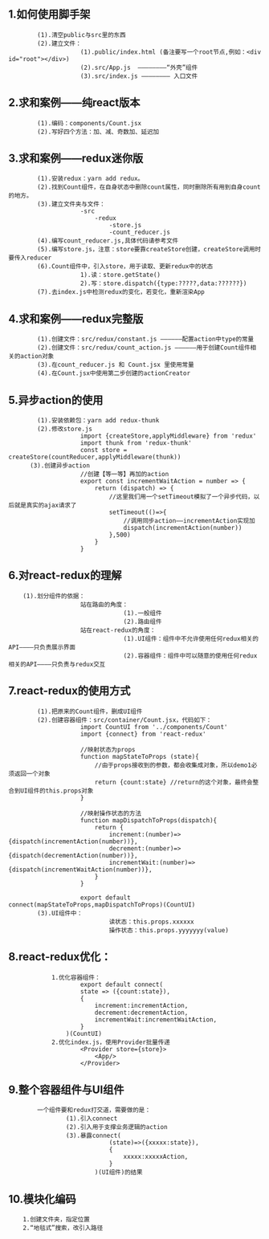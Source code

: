 ## 1.如何使用脚手架
			(1).清空public与src里的东西
			(2).建立文件：
						(1).public/index.html (备注要写一个root节点,例如：<div id="root"></div>)
						(2).src/App.js  ————————“外壳”组件
						(3).src/index.js ———————— 入口文件
						
## 2.求和案例——纯react版本
			(1).编码：components/Count.jsx
			(2).写好四个方法：加、减、奇数加、延迟加

## 3.求和案例——redux迷你版
			(1).安装redux：yarn add redux。
			(2).找到Count组件，在自身状态中删除count属性，同时删除所有用到自身count的地方。
			(3).建立文件夹与文件：
						-src
							-redux
								-store.js
								-count_reducer.js
			(4).编写count_reducer.js,具体代码请参考文件
			(5).编写store.js，注意：store要靠createStore创建，createStore调用时要传入reducer
			(6).Count组件中，引入store，用于读取、更新redux中的状态
						1).读：store.getState()
						2).写：store.dispatch({type:?????,data:??????})
			(7).去index.js中检测redux的变化，若变化，重新渲染App

## 4.求和案例——redux完整版
			(1).创建文件：src/redux/constant.js ——————配置action中type的常量
			(2).创建文件：src/redux/count_action.js ——————用于创建Count组件相关的action对象
			(3).在count_reducer.js 和 Count.jsx 里使用常量
			(4).在Count.jsx中使用第二步创建的actionCreator

## 5.异步action的使用
			(1).安装依赖包：yarn add redux-thunk
			(2).修改store.js
						import {createStore,applyMiddleware} from 'redux'
						import thunk from 'redux-thunk'
						const store = createStore(countReducer,applyMiddleware(thunk))
		  (3).创建异步action
						//创建【等一等】再加的action
						export const incrementWaitAction = number => {
							return (dispatch) => {
								//这里我们用一个setTimeout模拟了一个异步代码，以后就是真实的ajax请求了
								setTimeout(()=>{
									//调用同步action——incrementAction实现加
									dispatch(incrementAction(number))
								},500)
							}
						}

## 6.对react-redux的理解
		(1).划分组件的依据：
						站在路由的角度：
									(1).一般组件
									(2).路由组件
						站在react-redux的角度：
									(1).UI组件：组件中不允许使用任何redux相关的API————只负责展示界面
									(2).容器组件：组件中可以随意的使用任何redux相关的API————只负责与redux交互

## 7.react-redux的使用方式
			(1).把原来的Count组件，删成UI组件
			(2).创建容器组件：src/container/Count.jsx，代码如下：
						import CountUI from '../components/Count'
						import {connect} from 'react-redux'

						//映射状态为props
						function mapStateToProps (state){
							//由于props接收到的参数，都会收集成对象，所以demo1必须返回一个对象
							return {count:state} //return的这个对象，最终会整合到UI组件的this.props对象
						}

						//映射操作状态的方法
						function mapDispatchToProps(dispatch){
							return {
								increment:(number)=>{dispatch(incrementAction(number))},
								decrement:(number)=>{dispatch(decrementAction(number))},
								incrementWait:(number)=>{dispatch(incrementWaitAction(number))},
							}
						}

						export default connect(mapStateToProps,mapDispatchToProps)(CountUI)
			(3).UI组件中：
								读状态：this.props.xxxxxx
								操作状态：this.props.yyyyyyy(value)

## 8.react-redux优化：
				1.优化容器组件：
						export default connect(
						state => ({count:state}),
						{
							increment:incrementAction,
							decrement:decrementAction,
							incrementWait:incrementWaitAction,
						}
					)(CountUI)
				2.优化index.js，使用Provider批量传递
						<Provider store={store}>
							<App/>
						</Provider>


## 9.整个容器组件与UI组件
			一个组件要和redux打交道，需要做的是：
					(1).引入connect
					(2).引入用于支撑业务逻辑的action
					(3).暴露connect(
								(state)=>({xxxxx:state}),
								{
									xxxxx:xxxxxAction,
								}
							)(UI组件)的结果

## 10.模块化编码
		1.创建文件夹，指定位置
		2.“地毯式”搜索，改引入路径